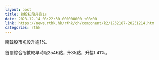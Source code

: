 ```yaml
---
layout: post
title: 韓股初段升逾1%
date: 2023-12-14 08:22:30.000000000 +08:00
link: https://news.rthk.hk/rthk/ch/component/k2/1732187-20231214.htm
categories: rthk
---
```


南韓股市初段升逾1%。

首爾綜合指數較早時報2546點，升35點，升幅1.41%。
